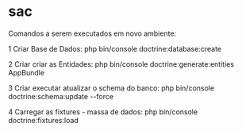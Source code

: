 sac
===

Comandos a serem executados em novo ambiente:

1 Criar Base de Dados:
	php bin/console doctrine:database:create

2 Criar criar as Entidades:
	php bin/console doctrine:generate:entities AppBundle

3 Criar executar atualizar o schema do banco:
	php bin/console doctrine:schema:update --force

4 Carregar as fixtures - massa de dados:
	php bin/console doctrine:fixtures:load


